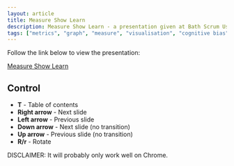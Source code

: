 ```yaml
---
layout: article
title: Measure Show Learn
description: Measure Show Learn - a presentation given at Bath Scrum User Group 11th September 2011
tags: ["metrics", "graph", "measure", "visualisation", "cognitive bias", "psychology", "colour theory", "hawthorne effect"]
---
```

Follow the link below to view the presentation:

[Measure Show Learn][1]

## Control
  * **T** - Table of contents
  * **Right arrow** - Next slide
  * **Left arrow** - Previous slide
  * **Down arrow** - Next slide (no transition)
  * **Up arrow** - Previous slide (no transition)
  * **R/r** - Rotate

DISCLAIMER: It will probably only work well on Chrome.

[1]: http://tteggel.org/measure-show-learn/measure-show-learn.svg "Measure Show Learn"
